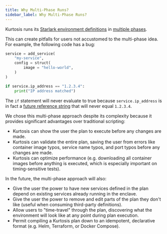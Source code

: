 ```yaml
---
title: Why Multi-Phase Runs?
sidebar_label: Why Multi-Phase Runs?
---
```


Kurtosis runs its [Starlark environment definitions][starlark-explanation] in [multiple phases][multi-phase-runs-reference].

This can create pitfalls for users not accustomed to the multi-phase idea. For example, the following code has a bug:

```python
service = add_service(
    "my-service",
    config = struct(
        image = "hello-world",
    )
)

if service.ip_address == "1.2.3.4":
    print("IP address matched")
```

The `if` statement will never evaluate to true because `service.ip_address` is in fact a [future reference string][future-references-reference] that will never equal `1.2.3.4`.

We chose this multi-phase approach despite its complexity because it provides significant advantages over traditional scripting:

- Kurtosis can show the user the plan to execute before any changes are made.
- Kurtosis can validate the entire plan, saving the user from errors like container image typos, service name typos, and port typos before any changes are made.
- Kurtosis can optimize performance (e.g. downloading all container images before anything is executed, which is especially important on timing-sensitive tests).

In the future, the multi-phase approach will also:

- Give the user the power to have new services defined in the plan depend on existing services already running in the enclave.
- Give the user the power to remove and edit parts of the plan they don't like (useful when consuming third-party definitions).
- Allow users to "time-travel" through the plan, discovering what the environment will look like at any point during plan execution.
- Permit compiling a Kurtosis plan down to an idempotent, declarative format (e.g. Helm, Terraform, or Docker Compose).

<!----------------- ONLY LINKS BELOW HERE ----------------->
[starlark-explanation]: ./starlark.md
[multi-phase-runs-reference]: ../reference/multi-phase-runs.md
[future-references-reference]: ../reference/future-references.md
